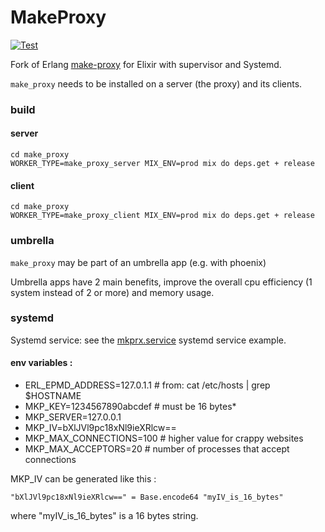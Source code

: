 # MakeProxy
[![Test](https://github.com/bougueil/make_proxy/actions/workflows/ci.yml/badge.svg)](https://github.com/bougueil/make_proxy/actions/workflows/ci.yml)

Fork of Erlang [make-proxy](https://github.com/yueyoum/make-proxy) for Elixir with supervisor and Systemd.

`make_proxy` needs to be installed on a server (the proxy) and its clients.



### build
#### server
```
cd make_proxy
WORKER_TYPE=make_proxy_server MIX_ENV=prod mix do deps.get + release
```
#### client
```
cd make_proxy
WORKER_TYPE=make_proxy_client MIX_ENV=prod mix do deps.get + release
```

### umbrella
`make_proxy` may be part of an umbrella app (e.g. with phoenix)

Umbrella apps have 2 main benefits, improve the overall cpu efficiency (1 system instead of 2 or more) and memory usage.

### systemd

Systemd service: see the [mkprx.service](systemd/mkprx.service) systemd service example.

#### env variables :
- ERL_EPMD_ADDRESS=127.0.1.1 # from: cat /etc/hosts | grep $HOSTNAME
- MKP_KEY=1234567890abcdef   # must be 16 bytes*
- MKP_SERVER=127.0.0.1
- MKP_IV=bXlJVl9pc18xNl9ieXRlcw==
- MKP_MAX_CONNECTIONS=100	 # higher value for crappy websites
- MKP_MAX_ACCEPTORS=20		 # number of processes that accept connections

MKP_IV can be generated like this :
```
"bXlJVl9pc18xNl9ieXRlcw==" = Base.encode64 "myIV_is_16_bytes"
```
where "myIV_is_16_bytes" is a 16 bytes string.

